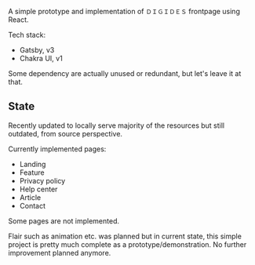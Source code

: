 A simple prototype and implementation of `ＤＩＧＩＤＥＳ` frontpage using React.

Tech stack:
- Gatsby, v3
- Chakra UI, v1

Some dependency are actually unused or redundant, but let's leave it at that.

## State

Recently updated to locally serve majority of the resources but still outdated, from source perspective.

Currently implemented pages:

- Landing
- Feature
- Privacy policy
- Help center
- Article
- Contact

Some pages are not implemented.

Flair such as animation etc. was planned but in current state, this simple project is pretty much complete as a prototype/demonstration. No further improvement planned anymore.